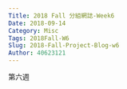 ```yaml
---
Title: 2018 Fall 分組網誌-Week6
Date: 2018-09-14 
Category: Misc
Tags: 2018Fall-W6
Slug: 2018-Fall-Project-Blog-w6
Author: 40623121
---
```


第六週

<!-- PELICAN_END_SUMMARY -->
